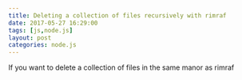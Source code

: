 ```yaml
---
title: Deleting a collection of files recursively with rimraf
date: 2017-05-27 16:29:00
tags: [js,node.js]
layout: post
categories: node.js
---
```


If you want to delete a collection of files in the same manor as rimraf

<!-- more -->
